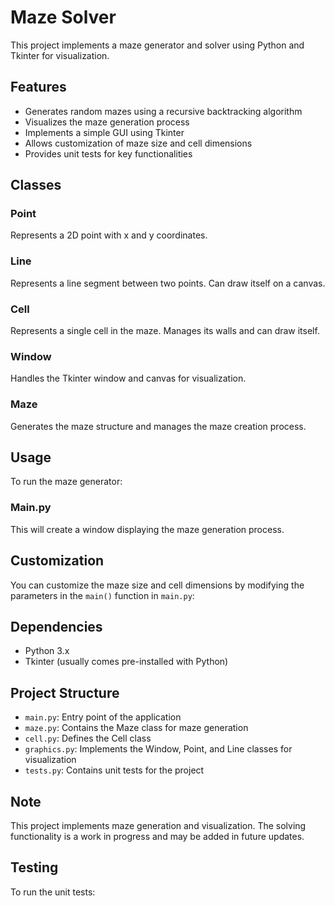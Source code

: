 # Maze Solver

This project implements a maze generator and solver using Python and Tkinter for visualization.

## Features

- Generates random mazes using a recursive backtracking algorithm
- Visualizes the maze generation process
- Implements a simple GUI using Tkinter
- Allows customization of maze size and cell dimensions
- Provides unit tests for key functionalities

## Classes

### Point
Represents a 2D point with x and y coordinates.

### Line
Represents a line segment between two points. Can draw itself on a canvas.

### Cell
Represents a single cell in the maze. Manages its walls and can draw itself.

### Window
Handles the Tkinter window and canvas for visualization.

### Maze
Generates the maze structure and manages the maze creation process.

## Usage

To run the maze generator:

### Main.py

This will create a window displaying the maze generation process.

## Customization

You can customize the maze size and cell dimensions by modifying the parameters in the `main()` function in `main.py`:

## Dependencies

- Python 3.x
- Tkinter (usually comes pre-installed with Python)

## Project Structure

- `main.py`: Entry point of the application
- `maze.py`: Contains the Maze class for maze generation
- `cell.py`: Defines the Cell class
- `graphics.py`: Implements the Window, Point, and Line classes for visualization
- `tests.py`: Contains unit tests for the project

## Note

This project implements maze generation and visualization. The solving functionality is a work in progress and may be added in future updates.

## Testing

To run the unit tests:
